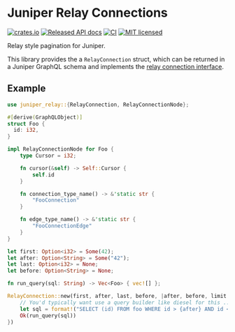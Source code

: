 # Juniper Relay Connections

[![crates.io](https://img.shields.io/crates/v/placeholder.svg)](https://crates.io/crates/placeholder)
[![Released API docs](https://docs.rs/placeholder/badge.svg)](https://docs.rs/placeholder)
[![CI](https://github.com/dyedgreen/juniper-relay/actions/workflows/ci.yml/badge.svg)](https://github.com/dyedgreen/juniper-relay/actions/workflows/ci.yml)
[![MIT licensed](https://img.shields.io/badge/license-MIT-blue.svg)](./LICENSE)

Relay style pagination for Juniper.

This library provides the a `RelayConnection` struct, which can be returned in a Juniper GraphQL
schema and implements the [relay connection interface][spec].

## Example

```rust
use juniper_relay::{RelayConnection, RelayConnectionNode};

#[derive(GraphQLObject)]
struct Foo {
  id: i32,
}

impl RelayConnectionNode for Foo {
    type Cursor = i32;

    fn cursor(&self) -> Self::Cursor {
        self.id
    }

    fn connection_type_name() -> &'static str {
        "FooConnection"
    }

    fn edge_type_name() -> &'static str {
        "FooConnectionEdge"
    }
}

let first: Option<i32> = Some(42);
let after: Option<String> = Some("42");
let last: Option<i32> = None;
let before: Option<String> = None;

fn run_query(sql: String) -> Vec<Foo> { vec![] };

RelayConnection::new(first, after, last, before, |after, before, limit| {
    // You'd typically want use a query builder like diesel for this ...
    let sql = format!("SELECT (id) FROM foo WHERE id > {after} AND id < {before} LIMIT {limit}");
    Ok(run_query(sql))
})
```

[spec]: https://relay.dev/graphql/connections.htm
